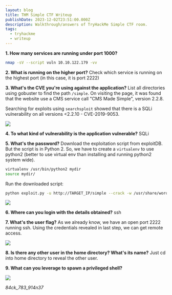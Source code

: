 ```yaml
---
layout: blog
title: THM Simple CTF Writeup
publishDate: 2023-12-02T23:51:00.000Z
description: Walkthrough/answers of TryHackMe Simple CTF room.
tags:
  - tryhackme
  - writeup
---
```

**1. How many services are running under port 1000?**

```sh
nmap -sV --script vuln 10.10.122.179 -vv
```

**2. What is running on the higher port?**
Check which service is running on the highest port (in this case, it is port 2222)

**3. What's the CVE you're using against the application?**
List all directories using gobuster to find the path `/simple`. On visiting the page, it was found that the website use a CMS service call "CMS Made Simple", version 2.2.8.

Searching for exploits using `searchsploit` showed that there is a SQLi vulnerability on all versions <2.2.10 - CVE-2019-9053.

![](/images/uploads/screenshot-2025-03-21-235251.png)

**4. To what kind of vulnerability is the application vulnerable?**
SQLi

**5. What's the password?**
Download the exploitation script from exploitDB. But the script is in Python 2. So, we have to create a `virtualenv` to use python2 (better to use virtual env than installing and running python2 system wide).

```sh
virtualenv /usr/bin/python2 mydir
source mydir/
```

Run the downloaded script:

```sh
python exploit.py -u http://TARGET_IP/simple --crack -w /usr/share/wordlists/rockyou.txt
```

![](/images/uploads/screenshot-2025-03-21-235257.png)

**6. Where can you login with the details obtained?**
ssh

**7. What's the user flag?**
As we already know, we have an open port 2222 running ssh. Using the credentials revealed in last step, we can get remote access.



![](/images/uploads/screenshot-2025-03-21-235305.png)

**8. Is there any other user in the home directory? What's its name?**
Just cd into home directory to reveal the other user.

**9. What can you leverage to spawn a privileged shell?**


![](/images/uploads/screenshot-2025-03-21-235316.png)

*84ck_783_914n37*
